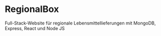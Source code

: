# RegionalBox
Full-Stack-Website für regionale Lebensmittellieferungen mit MongoDB, Express, React und Node JS
